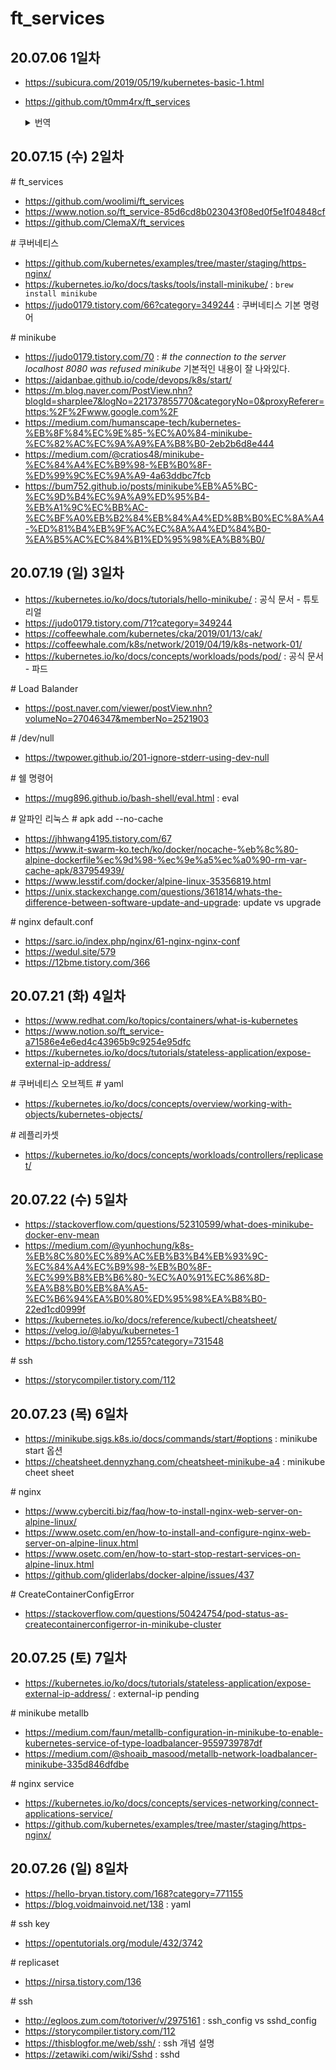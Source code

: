 # ft_services

## 20.07.06 1일차

* https://subicura.com/2019/05/19/kubernetes-basic-1.html

* https://github.com/t0mm4rx/ft_services

    <details>
    <summary> 번역 </summary>

    ## 개요

    ### 도커와 쿠버네티스란?
    도커는 가벼운 가상머신을 실행할 수 있는 소프트웨어이다. dockerfile을 이용해서 컨테이너를 만들 수 있다. 컨테이너는 자체 메모리 공간과 스토리지가 있는 OS를 실행하는 가벼운 가상머신이다. 그러나 호스트 컴퓨터의 커널을 사용하는 점이 가상머신과 다르다. 컨테이너는 보다 빠르고 가볍다.

    많은 컨테이너와 서비스가 필요한 큰 앱을 실행하는 경우, 여러 컨테이너를 관리하는 방법이 필요하다. 자동으로 충돌한 컨테이너를 다시 시작하고, 컨테이너 간 데이터를 공유하고, 일부는 외부에서 가져올 수 있거나 없게 해야 한다. 이러한 이유로 쿠버네티스를 사용한다.

    쿠버네티스에는 다음이 존재한다:<br>
    * deployment: 도커 이미지의 n개 인스턴스를 실행하고 관리하는 개체. 예를 들어, 10개의 아파치 서버를 실행하고 관리하는 deployment.
    * service: deployment를 외부 또는 다른 컨테이너로 연결하는 개체. 예를 들어, 192.168.0.1을 10개의 아파치 서버에 연결하고 가장 적은 작업 부하를 가진 서버를 선택하는 것.
    * pod: deployment의 실행중인 인스턴스. 따라서 셸을 실행할 수 있다. pod는 자체 IP와 메모리 공간을 지닌다.

    위의 모든 개체들은 YAML 파일에 기술된다.

    minikube는 (쿠버네티스를 실행하고 virtualbox와의 호환성을 보장하는) 가상 머신을 만드는 데 사용되는 소프트웨어이다. 많은 tool이 있는 것이 특징인데, 예를 들어 당신의 pod가 어떻게 돌아가고 있는지 보여주는 대쉬보드와 같은 도구가 있다.

    ### 도커 기본 명령어
    ```
    docker build -t <이미지명> <도커파일위치>
    docker run -it <이미지명>
    docker run -it debian:apache -p 80:80
    docker images
    docker ps
    docker kill <컨테이너>
    docker system prune # 사용하지 않는 이미지나 캐시 삭제
    ```

    ### 쿠버네티스를 사용한 pod 관리
    ```
    # YAML 파일로부터 pod 생성하기
    kubectl create -f <YAML 파일>

    # pod 삭제하기
    kubectl delete deployment <deployment>
    kubectl delete service <service>

    # pod에서 셸 실행
    kubectl get pods
    kubectl exec -it <pod명> -- /bin/sh

    # 내 컴퓨터에서 pod로 파일 복사, 혹은 반대
    kubectl cp <pod명>:<파일> <to>
    kubectl cp <from> <pod명>:<to>

    # deployment 재실행
    kubectl rollout restart deployment <deployment명>

    # minikube 대쉬보드 실행
    minikube dashboard

    # 클러스터의 외부 IP 얻기
    minikube ip

    # minikube vm 리셋
    minikube delete
    ```

    ### 쿠버네티스로 IP를 관리하는 법
    쿠버네티스는 모든 컨테이너들을 연결하는 네트워크를 만든다. 각 컨테이너에는 고유한 개인 IP 주소가 있다. 네트워크는 (minikube ip로 얻을 수 있는) 외부 IP가 있다. 때로는 당신은 컨테이너를 다른 컨테이너와 연결하고 싶을 수 있다. 예를 들어, 당신은 컨테이너 안에 다른 컨테이너의 데이터베이스를 필요로 하는 웹사이트를 가지고 있다고 하자. 이럴 때엔 데이터베이스 컨테이너에 쉽게 접근할 수 있는 service를 만들어야 할 것이다.

    쿠버네티스 네트워크에서는 service에 IP가 아닌 서비스명으로 접근할 수 있다. 예를 들어, MySQL 컨테이너와 연결된 mysql 서비스가 있다. 이 컨테이너를 Nginx 컨테이너에서 접근하려면 다음과 같이 할 수 있다:

    ```
    mysql <database> -u <user> -p -h mysql
    mysql <database> -u <user> -p -h 127.0.0.10
    ```

    다른 예로, "test"라는 서비스와 포트 1000으로 호스트된 웹페이지가 있다고 하자. minikube ip는 192.168.0.1이다.
    ```
    # 컨테이너에서 웹페이지에 접근
    curl http://test:1000
    # 외부에서 웹페이지에 접근
    curl http://192.168.0.1:1000
    ```

    ### minikube와 도커 연결하기
    minikube는 도커 이미지를 실행할 특정 VM을 VirtualBox에 만든다. 당신은 당신의 셸과 minikube를 연결해야 한다. 다음 명령어를 통해 수행할 수 있다:
    ```
    eval $(minikube docker-env)
    ```
    다음을 통해 실행되고 있는지 테스트해볼 수 있다:
    ```
    docker images
    ```
    당신은 현재 환경에 연결된 모든 이미지를 확인할 수 있다.

    기본적으로 쿠버네티스 deployment는 온라인 도커 이미지를 찾지만, 우리는 사용자의 로컬 이미지를 로드하고자 한다. 당신은 컨테이너 객체에 "imagePullPolicy:Never"을 추가하여 이것을 수행할 수 있다.

    ## 컨테이너들

    ### Nginx
    ### FTPs
    ### Wordpress
    ### PHPMyAdmin
    ### Grafana

    </details>

## 20.07.15 (수) 2일차

\# ft_services

* https://github.com/woolimi/ft_services
* https://www.notion.so/ft_service-85d6cd8b023043f08ed0f5e1f04848cf
* https://github.com/ClemaX/ft_services

\# 쿠버네티스
* https://github.com/kubernetes/examples/tree/master/staging/https-nginx/
* https://kubernetes.io/ko/docs/tasks/tools/install-minikube/ : `brew install minikube`
* https://judo0179.tistory.com/66?category=349244 : 쿠버네티스 기본 명령어

\# minikube

* https://judo0179.tistory.com/70 : # *the connection to the server localhost 8080 was refused minikube* 기본적인 내용이 잘 나와있다.
* https://aidanbae.github.io/code/devops/k8s/start/
* https://m.blog.naver.com/PostView.nhn?blogId=sharplee7&logNo=221737855770&categoryNo=0&proxyReferer=https:%2F%2Fwww.google.com%2F
* https://medium.com/humanscape-tech/kubernetes-%EB%8F%84%EC%9E%85-%EC%A0%84-minikube-%EC%82%AC%EC%9A%A9%EA%B8%B0-2eb2b6d8e444
* https://medium.com/@cratios48/minikube-%EC%84%A4%EC%B9%98-%EB%B0%8F-%ED%99%9C%EC%9A%A9-4a63ddbc7fcb
* https://bum752.github.io/posts/minikube%EB%A5%BC-%EC%9D%B4%EC%9A%A9%ED%95%B4-%EB%A1%9C%EC%BB%AC-%EC%BF%A0%EB%B2%84%EB%84%A4%ED%8B%B0%EC%8A%A4-%ED%81%B4%EB%9F%AC%EC%8A%A4%ED%84%B0-%EA%B5%AC%EC%84%B1%ED%95%98%EA%B8%B0/

## 20.07.19 (일) 3일차

* https://kubernetes.io/ko/docs/tutorials/hello-minikube/ : 공식 문서 - 튜토리얼
* https://judo0179.tistory.com/71?category=349244
* https://coffeewhale.com/kubernetes/cka/2019/01/13/cak/
* https://coffeewhale.com/k8s/network/2019/04/19/k8s-network-01/
* https://kubernetes.io/ko/docs/concepts/workloads/pods/pod/ : 공식 문서 - 파드

\# Load Balander

* https://post.naver.com/viewer/postView.nhn?volumeNo=27046347&memberNo=2521903

\# /dev/null

* https://twpower.github.io/201-ignore-stderr-using-dev-null

\# 쉘 명령어

* https://mug896.github.io/bash-shell/eval.html : eval

\# 알파인 리눅스 \# apk add --no-cache

* https://jhhwang4195.tistory.com/67
* https://www.it-swarm-ko.tech/ko/docker/nocache-%eb%8c%80-alpine-dockerfile%ec%9d%98-%ec%9e%a5%ec%a0%90-rm-var-cache-apk/837954939/
* https://www.lesstif.com/docker/alpine-linux-35356819.html
* https://unix.stackexchange.com/questions/361814/whats-the-difference-between-software-update-and-upgrade: update vs upgrade

\# nginx default.conf

* https://sarc.io/index.php/nginx/61-nginx-nginx-conf
* https://wedul.site/579
* https://12bme.tistory.com/366

## 20.07.21 (화) 4일차

* https://www.redhat.com/ko/topics/containers/what-is-kubernetes
* https://www.notion.so/ft_service-a71586e4e6ed4c43965b9c9254e95dfc
* https://kubernetes.io/ko/docs/tutorials/stateless-application/expose-external-ip-address/

\# 쿠버네티스 오브젝트 \# yaml
* https://kubernetes.io/ko/docs/concepts/overview/working-with-objects/kubernetes-objects/

\# 레플리카셋
* https://kubernetes.io/ko/docs/concepts/workloads/controllers/replicaset/

## 20.07.22 (수) 5일차

* https://stackoverflow.com/questions/52310599/what-does-minikube-docker-env-mean
* https://medium.com/@yunhochung/k8s-%EB%8C%80%EC%89%AC%EB%B3%B4%EB%93%9C-%EC%84%A4%EC%B9%98-%EB%B0%8F-%EC%99%B8%EB%B6%80-%EC%A0%91%EC%86%8D-%EA%B8%B0%EB%8A%A5-%EC%B6%94%EA%B0%80%ED%95%98%EA%B8%B0-22ed1cd0999f
* https://kubernetes.io/ko/docs/reference/kubectl/cheatsheet/
* https://velog.io/@labyu/kubernetes-1
* https://bcho.tistory.com/1255?category=731548

\# ssh
* https://storycompiler.tistory.com/112

## 20.07.23 (목) 6일차

* https://minikube.sigs.k8s.io/docs/commands/start/#options : minikube start 옵션
* https://cheatsheet.dennyzhang.com/cheatsheet-minikube-a4 : minikube cheet sheet

\# nginx
* https://www.cyberciti.biz/faq/how-to-install-nginx-web-server-on-alpine-linux/
* https://www.osetc.com/en/how-to-install-and-configure-nginx-web-server-on-alpine-linux.html
* https://www.osetc.com/en/how-to-start-stop-restart-services-on-alpine-linux.html
* https://github.com/gliderlabs/docker-alpine/issues/437

\# CreateContainerConfigError
* https://stackoverflow.com/questions/50424754/pod-status-as-createcontainerconfigerror-in-minikube-cluster


## 20.07.25 (토) 7일차

* https://kubernetes.io/ko/docs/tutorials/stateless-application/expose-external-ip-address/ : external-ip pending

\# minikube metallb
* https://medium.com/faun/metallb-configuration-in-minikube-to-enable-kubernetes-service-of-type-loadbalancer-9559739787df
* https://medium.com/@shoaib_masood/metallb-network-loadbalancer-minikube-335d846dfdbe

\# nginx service
* https://kubernetes.io/ko/docs/concepts/services-networking/connect-applications-service/
* https://github.com/kubernetes/examples/tree/master/staging/https-nginx/

## 20.07.26 (일) 8일차

* https://hello-bryan.tistory.com/168?category=771155
* https://blog.voidmainvoid.net/138 : yaml

\# ssh key
* https://opentutorials.org/module/432/3742

\# replicaset
* https://nirsa.tistory.com/136

\# ssh
* http://egloos.zum.com/totoriver/v/2975161 : ssh_config vs sshd_config
* https://storycompiler.tistory.com/112
* https://thisblogfor.me/web/ssh/ : ssh 개념 설명
* https://zetawiki.com/wiki/Sshd : sshd